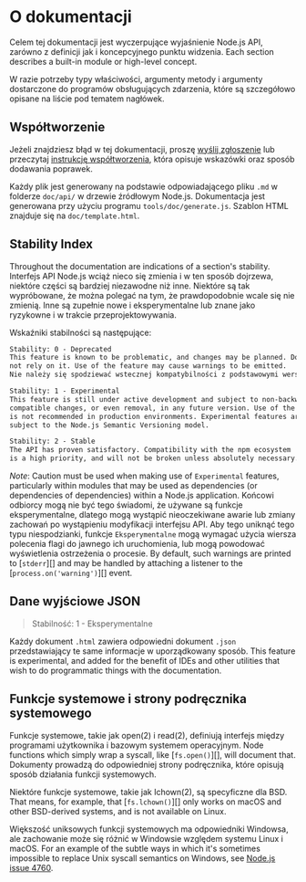 # O dokumentacji

<!--introduced_in=v0.10.0-->
<!-- type=misc -->

Celem tej dokumentacji jest wyczerpujące wyjaśnienie Node.js API, zarówno z definicji jak i koncepcyjnego punktu widzenia. Each section describes a built-in module or high-level concept.

W razie potrzeby typy właściwości, argumenty metody i argumenty dostarczone do programów obsługujących zdarzenia, które są szczegółowo opisane na liście pod tematem nagłówek.

## Współtworzenie

Jeżeli znajdziesz błąd w tej dokumentacji, proszę [wyślij zgłoszenie](https://github.com/nodejs/node/issues/new) lub przeczytaj [instrukcję współtworzenia](https://github.com/nodejs/node/blob/master/CONTRIBUTING.md), która opisuje wskazówki oraz sposób dodawania poprawek.

Każdy plik jest generowany na podstawie odpowiadającego pliku `.md` w folderze `doc/api/` w drzewie źródłowym Node.js. Dokumentacja jest generowana przy użyciu programu `tools/doc/generate.js`. Szablon HTML znajduje się na `doc/template.html`.

## Stability Index

<!--type=misc-->

Throughout the documentation are indications of a section's stability. Interfejs API Node.js wciąż nieco się zmienia i w ten sposób dojrzewa, niektóre części są bardziej niezawodne niż inne. Niektóre są tak wypróbowane, że można polegać na tym, że prawdopodobnie wcale się nie zmienią. Inne są zupełnie nowe i eksperymentalne lub znane jako ryzykowne i w trakcie przeprojektowywania.

Wskaźniki stabilności są następujące:

```txt
Stability: 0 - Deprecated
This feature is known to be problematic, and changes may be planned. Do
not rely on it. Use of the feature may cause warnings to be emitted.
Nie należy się spodziewać wstecznej kompatybilności z podstawowymi wersjami.
```

```txt
Stability: 1 - Experimental
This feature is still under active development and subject to non-backwards
compatible changes, or even removal, in any future version. Use of the feature
is not recommended in production environments. Experimental features are not
subject to the Node.js Semantic Versioning model.
```

```txt
Stability: 2 - Stable
The API has proven satisfactory. Compatibility with the npm ecosystem
is a high priority, and will not be broken unless absolutely necessary.
```

*Note*: Caution must be used when making use of `Experimental` features, particularly within modules that may be used as dependencies (or dependencies of dependencies) within a Node.js application. Końcowi odbiorcy mogą nie być tego świadomi, że używane są funkcje eksperymentalne, dlatego mogą wystąpić nieoczekiwane awarie lub zmiany zachowań po wystąpieniu modyfikacji interfejsu API. Aby tego uniknąć tego typu niespodzianki, funkcje `Eksperymentalne` mogą wymagać użycia wiersza polecenia flagi do jawnego ich uruchomienia, lub mogą powodować wyświetlenia ostrzeżenia o procesie. By default, such warnings are printed to [`stderr`][] and may be handled by attaching a listener to the [`process.on('warning')`][] event.

## Dane wyjściowe JSON
<!-- YAML
added: v0.6.12
-->

> Stabilność: 1 - Eksperymentalne

Każdy dokument `.html` zawiera odpowiedni dokument `.json` przedstawiający te same informacje w uporządkowany sposób. This feature is experimental, and added for the benefit of IDEs and other utilities that wish to do programmatic things with the documentation.

## Funkcje systemowe i strony podręcznika systemowego

Funkcje systemowe, takie jak open(2) i read(2), definiują interfejs między programami użytkownika i bazowym systemem operacyjnym. Node functions which simply wrap a syscall, like [`fs.open()`][], will document that. Dokumenty prowadzą do odpowiedniej strony podręcznika, które opisują sposób działania funkcji systemowych.

Niektóre funkcje systemowe, takie jak Ichown(2), są specyficzne dla BSD. That means, for example, that [`fs.lchown()`][] only works on macOS and other BSD-derived systems, and is not available on Linux.

Większość uniksowych funkcji systemowych ma odpowiedniki Windowsa, ale zachowanie może się różnić w Windowsie względem systemu Linux i macOS. For an example of the subtle ways in which it's sometimes impossible to replace Unix syscall semantics on Windows, see [Node.js issue 4760](https://github.com/nodejs/node/issues/4760).
